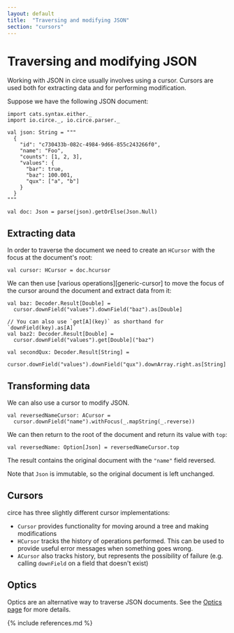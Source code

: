 ```yaml
---
layout: default
title:  "Traversing and modifying JSON"
section: "cursors"
---
```


# Traversing and modifying JSON

Working with JSON in circe usually involves using a cursor. Cursors are used both for extracting
data and for performing modification.

Suppose we have the following JSON document:

```tut:silent
import cats.syntax.either._
import io.circe._, io.circe.parser._

val json: String = """
  {
    "id": "c730433b-082c-4984-9d66-855c243266f0",
    "name": "Foo",
    "counts": [1, 2, 3],
    "values": {
      "bar": true,
      "baz": 100.001,
      "qux": ["a", "b"]
    }
  }
"""

val doc: Json = parse(json).getOrElse(Json.Null)
```

## Extracting data

In order to traverse the document we need to create an `HCursor` with the focus at the document's
root:

```tut:silent
val cursor: HCursor = doc.hcursor
```

We can then use [various operations][generic-cursor] to move the focus of the cursor around the
document and extract data from it:

```tut:book
val baz: Decoder.Result[Double] =
  cursor.downField("values").downField("baz").as[Double]

// You can also use `get[A](key)` as shorthand for `downField(key).as[A]`
val baz2: Decoder.Result[Double] =
  cursor.downField("values").get[Double]("baz")

val secondQux: Decoder.Result[String] =
  cursor.downField("values").downField("qux").downArray.right.as[String]
```

## Transforming data

We can also use a cursor to modify JSON. 

```tut:silent
val reversedNameCursor: ACursor =
  cursor.downField("name").withFocus(_.mapString(_.reverse))
```

We can then return to the root of the document and return its value with `top`:

```tut:book
val reversedName: Option[Json] = reversedNameCursor.top
```

The result contains the original document with the `"name"` field reversed.

Note that `Json` is immutable, so the original document is left unchanged.

## Cursors

circe has three slightly different cursor implementations:

* `Cursor` provides functionality for moving around a tree and making modifications
* `HCursor` tracks the history of operations performed. This can be used to provide useful error messages when something goes wrong.
* `ACursor` also tracks history, but represents the possibility of failure (e.g. calling `downField` on a field that doesn't exist)

## Optics

Optics are an alternative way to traverse JSON documents. See the [Optics page](optics.html) for
more details.

{% include references.md %}
